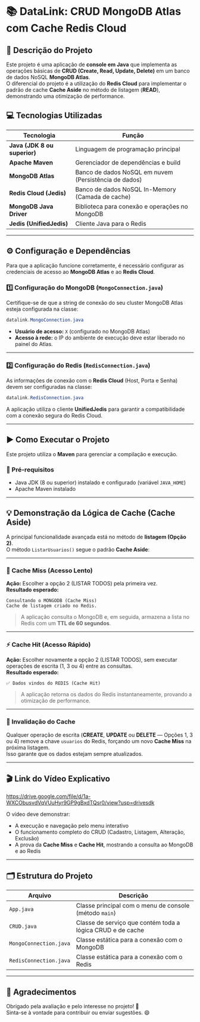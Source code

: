 # 📚 DataLink: CRUD MongoDB Atlas com Cache Redis Cloud

## 🧩 Descrição do Projeto
Este projeto é uma aplicação de **console em Java** que implementa as operações básicas de **CRUD (Create, Read, Update, Delete)** em um banco de dados NoSQL **MongoDB Atlas**.  
O diferencial do projeto é a utilização do **Redis Cloud** para implementar o padrão de cache **Cache Aside** no método de listagem (**READ**), demonstrando uma otimização de performance.

## 💻 Tecnologias Utilizadas

| Tecnologia | Função |
|-------------|--------|
| **Java (JDK 8 ou superior)** | Linguagem de programação principal |
| **Apache Maven** | Gerenciador de dependências e build |
| **MongoDB Atlas** | Banco de dados NoSQL em nuvem (Persistência de dados) |
| **Redis Cloud (Jedis)** | Banco de dados NoSQL In-Memory (Camada de cache) |
| **MongoDB Java Driver** | Biblioteca para conexão e operações no MongoDB |
| **Jedis (UnifiedJedis)** | Cliente Java para o Redis |

---

## ⚙️ Configuração e Dependências

Para que a aplicação funcione corretamente, é necessário configurar as credenciais de acesso ao **MongoDB Atlas** e ao **Redis Cloud**.

### 1️⃣ Configuração do MongoDB (`MongoConnection.java`)
Certifique-se de que a string de conexão do seu cluster MongoDB Atlas esteja configurada na classe:

```java
datalink.MongoConnection.java
```

- **Usuário de acesso:** `X` (configurado no MongoDB Atlas)  
- **Acesso à rede:** o IP do ambiente de execução deve estar liberado no painel do Atlas.

---

### 2️⃣ Configuração do Redis (`RedisConnection.java`)
As informações de conexão com o **Redis Cloud** (Host, Porta e Senha) devem ser configuradas na classe:

```java
datalink.RedisConnection.java
```

A aplicação utiliza o cliente **UnifiedJedis** para garantir a compatibilidade com a conexão segura do Redis Cloud.

---

## ▶️ Como Executar o Projeto

Este projeto utiliza o **Maven** para gerenciar a compilação e execução.

### 🔧 Pré-requisitos

- Java JDK (8 ou superior) instalado e configurado (variável `JAVA_HOME`)
- Apache Maven instalado

---
## 💡 Demonstração da Lógica de Cache (Cache Aside)

A principal funcionalidade avançada está no método de **listagem (Opção 2)**.  
O método `ListarUsuarios()` segue o padrão **Cache Aside**:

---

### 🐢 Cache Miss (Acesso Lento)

**Ação:** Escolher a opção 2 (LISTAR TODOS) pela primeira vez.  
**Resultado esperado:**

```
Consultando o MONGODB (Cache Miss)
Cache de listagem criado no Redis.
```

> A aplicação consulta o MongoDB e, em seguida, armazena a lista no Redis com um **TTL de 60 segundos**.

---

### ⚡ Cache Hit (Acesso Rápido)

**Ação:** Escolher novamente a opção 2 (LISTAR TODOS), sem executar operações de escrita (1, 3 ou 4) entre as consultas.  
**Resultado esperado:**

```
✅ Dados vindos do REDIS (Cache Hit)
```

> A aplicação retorna os dados do Redis instantaneamente, provando a otimização de performance.

---

### 🔁 Invalidação do Cache
Qualquer operação de escrita (**CREATE**, **UPDATE** ou **DELETE** — Opções 1, 3 ou 4) remove a chave `usuarios` do Redis, forçando um novo **Cache Miss** na próxima listagem.  
Isso garante que os dados estejam sempre atualizados.

---

## 🎬 Link do Vídeo Explicativo
https://drive.google.com/file/d/1a-WXCObusvdVqVUuHyr9GP9gBxdTQsr0/view?usp=drivesdk

O vídeo deve demonstrar:
- A execução e navegação pelo menu interativo  
- O funcionamento completo do CRUD (Cadastro, Listagem, Alteração, Exclusão)  
- A prova da **Cache Miss** e **Cache Hit**, mostrando a consulta ao MongoDB e ao Redis  

---

## 🗂️ Estrutura do Projeto

| Arquivo | Descrição |
|----------|------------|
| `App.java` | Classe principal com o menu de console (método `main`) |
| `CRUD.java` | Classe de serviço que contém toda a lógica CRUD e de cache |
| `MongoConnection.java` | Classe estática para a conexão com o MongoDB |
| `RedisConnection.java` | Classe estática para a conexão com o Redis |

---

## 🙏 Agradecimentos
Obrigado pela avaliação e pelo interesse no projeto! 🚀  
Sinta-se à vontade para contribuir ou enviar sugestões. 😄
